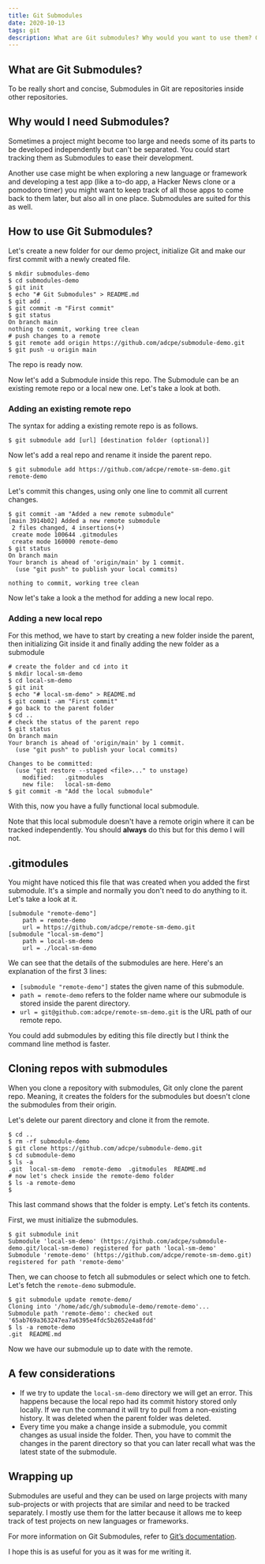 ```yaml
---
title: Git Submodules
date: 2020-10-13
tags: git
description: What are Git submodules? Why would you want to use them? Git submodules explained.
---
```


## What are Git Submodules?

To be really short and concise, Submodules in Git are repositories inside other repositories.

## Why would I need Submodules?

Sometimes a project might become too large and needs some of its parts to be developed independently but can't be separated. You could start tracking them as Submodules to ease their development.

Another use case might be when exploring a new language or framework and developing a test app (like a to-do app, a Hacker News clone or a pomodoro timer) you might want to keep track of all those apps to come back to them later, but also all in one place. Submodules are suited for this as well.

## How to use Git Submodules?

Let's create a new folder for our demo project, initialize Git and make our first commit with a newly created file.

```console
$ mkdir submodules-demo
$ cd submodules-demo
$ git init
$ echo "# Git Submodules" > README.md
$ git add .
$ git commit -m "First commit"
$ git status
On branch main
nothing to commit, working tree clean
# push changes to a remote
$ git remote add origin https://github.com/adcpe/submodule-demo.git
$ git push -u origin main
```

The repo is ready now.

Now let's add a Submodule inside this repo. The Submodule can be an existing remote repo or a local new one. Let's take a look at both.

### Adding an existing remote repo

The syntax for adding a existing remote repo is as follows.

```console
$ git submodule add [url] [destination folder (optional)]
```

Now let's add a real repo and rename it inside the parent repo.

```console
$ git submodule add https://github.com/adcpe/remote-sm-demo.git remote-demo
```

Let's commit this changes, using only one line to commit all current changes.

```console
$ git commit -am "Added a new remote submodule"
[main 3914b02] Added a new remote submodule
 2 files changed, 4 insertions(+)
 create mode 100644 .gitmodules
 create mode 160000 remote-demo
$ git status
On branch main
Your branch is ahead of 'origin/main' by 1 commit.
  (use "git push" to publish your local commits)

nothing to commit, working tree clean
```

Now let's take a look a the method for adding a new local repo.

### Adding a new local repo

For this method, we have to start by creating a new folder inside the parent, then initializing Git inside it and finally adding the new folder as a submodule

```console
# create the folder and cd into it
$ mkdir local-sm-demo
$ cd local-sm-demo
$ git init
$ echo "# local-sm-demo" > README.md
$ git commit -am "First commit"
# go back to the parent folder
$ cd ..
# check the status of the parent repo
$ git status
On branch main
Your branch is ahead of 'origin/main' by 1 commit.
  (use "git push" to publish your local commits)

Changes to be committed:
  (use "git restore --staged <file>..." to unstage)
	modified:   .gitmodules
	new file:   local-sm-demo
$ git commit -m "Add the local submodule"
```

With this, now you have a fully functional local submodule.

Note that this local submodule doesn't have a remote origin where it can be tracked independently. You should **always** do this but for this demo I will not.

## .gitmodules

You might have noticed this file that was created when you added the first submodule. It's a simple and normally you don't need to do anything to it. Let's take a look at it.

```
[submodule "remote-demo"]
	path = remote-demo
	url = https://github.com/adcpe/remote-sm-demo.git
[submodule "local-sm-demo"]
	path = local-sm-demo
	url = ./local-sm-demo
```

We can see that the details of the submodules are here. Here's an explanation of the first 3 lines:

- `[submodule "remote-demo"]` states the given name of this submodule.
- `path = remote-demo` refers to the folder name where our submodule is stored inside the parent directory.
- `url = git@github.com:adcpe/remote-sm-demo.git` is the URL path of our remote repo.

You could add submodules by editing this file directly but I think the command line method is faster.

## Cloning repos with submodules

When you clone a repository with submodules, Git only clone the parent repo. Meaning, it creates the folders for the submodules but doesn't clone the submodules from their origin.

Let's delete our parent directory and clone it from the remote.

```console
$ cd ..
$ rm -rf submodule-demo
$ git clone https://github.com/adcpe/submodule-demo.git
$ cd submodule-demo
$ ls -a
.git  local-sm-demo  remote-demo  .gitmodules  README.md
# now let's check inside the remote-demo folder
$ ls -a remote-demo
$
```

This last command shows that the folder is empty. Let's fetch its contents.

First, we must initialize the submodules.

```console
$ git submodule init
Submodule 'local-sm-demo' (https://github.com/adcpe/submodule-demo.git/local-sm-demo) registered for path 'local-sm-demo'
Submodule 'remote-demo' (https://github.com/adcpe/remote-sm-demo.git) registered for path 'remote-demo'
```

Then, we can choose to fetch all submodules or select which one to fetch. Let's fetch the `remote-demo` submodule.

```console
$ git submodule update remote-demo/
Cloning into '/home/adc/gh/submodule-demo/remote-demo'...
Submodule path 'remote-demo': checked out '65ab769a363247ea7a6395e4fdc5b2652e4a8fdd'
$ ls -a remote-demo
.git  README.md
```

Now we have our submodule up to date with the remote.

## A few considerations

- If we try to update the `local-sm-demo` directory we will get an error. This happens because the local repo had its commit history stored only locally. If we run the command it will try to pull from a non-existing history. It was deleted when the parent folder was deleted.
- Every time you make a change inside a submodule, you commit changes as usual inside the folder. Then, you have to commit the changes in the parent directory so that you can later recall what was the latest state of the submodule.

## Wrapping up

Submodules are useful and they can be used on large projects with many sub-projects or with projects that are similar and need to be tracked separately. I mostly use them for the latter because it allows me to keep track of test projects on new languages or frameworks.

For more information on Git Submodules, refer to [Git’s documentation](https://git-scm.com/book/en/v2/Git-Tools-Submodules).

I hope this is as useful for you as it was for me writing it.
